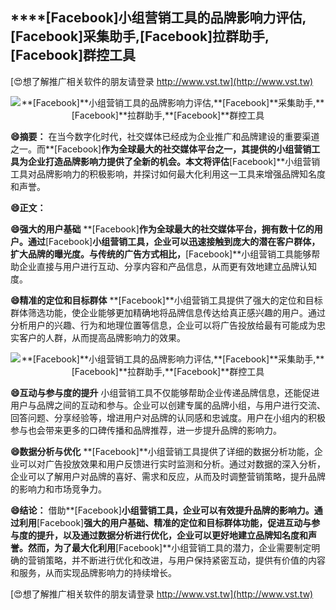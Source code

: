 ## ****[Facebook]**小组营销工具的品牌影响力评估,**[Facebook]**采集助手,**[Facebook]**拉群助手,**[Facebook]**群控工具**

[😍想了解推广相关软件的朋友请登录 http://www.vst.tw](http://www.vst.tw)

 <center><img src="https://vst.tw/MP4/tuiguang/png/7.png" alt="**[Facebook]**小组营销工具的品牌影响力评估,**[Facebook]**采集助手,**[Facebook]**拉群助手,**[Facebook]**群控工具"></center>

**😄摘要：**
在当今数字化时代，社交媒体已经成为企业推广和品牌建设的重要渠道之一。而**[Facebook]**作为全球最大的社交媒体平台之一，其提供的小组营销工具为企业打造品牌影响力提供了全新的机会。本文将评估**[Facebook]**小组营销工具对品牌影响力的积极影响，并探讨如何最大化利用这一工具来增强品牌知名度和声誉。

**😄正文：**

**😄强大的用户基础**
**[Facebook]**作为全球最大的社交媒体平台，拥有数十亿的用户。通过**[Facebook]**小组营销工具，企业可以迅速接触到庞大的潜在客户群体，扩大品牌的曝光度。与传统的广告方式相比，**[Facebook]**小组营销工具能够帮助企业直接与用户进行互动、分享内容和产品信息，从而更有效地建立品牌认知度。

**😄精准的定位和目标群体**
**[Facebook]**小组营销工具提供了强大的定位和目标群体筛选功能，使企业能够更加精确地将品牌信息传达给真正感兴趣的用户。通过分析用户的兴趣、行为和地理位置等信息，企业可以将广告投放给最有可能成为忠实客户的人群，从而提高品牌影响力的效果。

 <center><img src="https://vst.tw/MP4/tuiguang/png/3.png" alt="**[Facebook]**小组营销工具的品牌影响力评估,**[Facebook]**采集助手,**[Facebook]**拉群助手,**[Facebook]**群控工具"></center>

**😄互动与参与度的提升**
小组营销工具不仅能够帮助企业传递品牌信息，还能促进用户与品牌之间的互动和参与。企业可以创建专属的品牌小组，与用户进行交流、回答问题、分享经验等，增进用户对品牌的认同感和忠诚度。用户在小组内的积极参与也会带来更多的口碑传播和品牌推荐，进一步提升品牌的影响力。

**😄数据分析与优化**
**[Facebook]**小组营销工具提供了详细的数据分析功能，企业可以对广告投放效果和用户反馈进行实时监测和分析。通过对数据的深入分析，企业可以了解用户对品牌的喜好、需求和反应，从而及时调整营销策略，提升品牌的影响力和市场竞争力。

**😄结论：**
借助**[Facebook]**小组营销工具，企业可以有效提升品牌的影响力。通过利用**[Facebook]**强大的用户基础、精准的定位和目标群体功能，促进互动与参与度的提升，以及通过数据分析进行优化，企业可以更好地建立品牌知名度和声誉。然而，为了最大化利用**[Facebook]**小组营销工具的潜力，企业需要制定明确的营销策略，并不断进行优化和改进，与用户保持紧密互动，提供有价值的内容和服务，从而实现品牌影响力的持续增长。

[😍想了解推广相关软件的朋友请登录 http://www.vst.tw](http://www.vst.tw)



